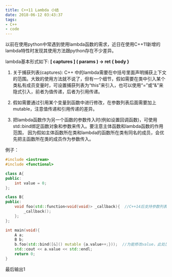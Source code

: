 ```yaml
---
title: C++11 Lambda 小结
date: 2018-06-12 03:43:37
tags:
- C++
- code
---
```



以前在使用python中常遇到使用lambda函数的需求，近日在使用C++11新增的lambda特性时发现其使用方法跟python存在不少差异。
   
 <!-- more -->
   lambda基本形式如下:
   **[ captures ] ( params ) -> ret { body }**


1. 关于捕获列表(captures): C++ 中的lambda需要在中括号里面声明捕获上下文的范围。大致的使用方法就不说了，但有一个细节，假如需要在类中引入某个类私有成员变量时，可设置捕获列表为“this”来引入，也可以使用“=”或“&”来隐式引入，前者为值传递，后者为引用传递。

2. 假如需要通过引用某个变量到函数中进行修改，在参数列表后面需要加上mutable，注意值传递和引用传递的差异。

3. 把lambda函数作为另一个函数的参数传入时(例如设置回调函数)，可使用std::bind绑定函数对象和参数来传入。要注意主体函数和lambda函数的作用范围， 因为假如主体函数所在类和lambda的函数所在类有同名的成员，会优先把主函数所在类的成员作为参数传入。

例子：

```C++
#include <iostream>
#include <functional>

class A{
public:
    int value = 0;
};

class B{
public:
    void foo(std::function<void(void)> _callback){  //C++14后支持参数列表中使用auto
        _callback();
    };
};

int main(void){
    A a;
    B b;
    b.foo(std::bind([&]() mutable {a.value++;}));  //为能修改value，此处加入mutable和使用引用传递
    std::cout << a.value << std::endl;
    return 0;
}
```

最后输出1